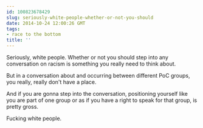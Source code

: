 ```yaml
---
id: 100823678429
slug: seriously-white-people-whether-or-not-you-should
date: 2014-10-24 12:00:26 GMT
tags:
- race to the bottom
title: ''
---
```

<p>Seriously, white people. Whether or not you should step into any conversation on racism is something you really need to think about.</p>&#13;
<p>But in a conversation about and occurring between different PoC groups, you really, really don't have a place.</p>&#13;
<p>And if you are gonna step into the conversation, positioning yourself like you are part of one group or as if you have a right to speak for that group, is pretty gross.</p>&#13;
<p>Fucking white people. </p>&#13;